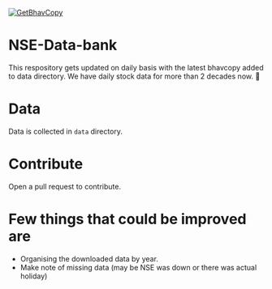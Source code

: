 [![GetBhavCopy](https://github.com/tilak999/NSE-Data-bank/actions/workflows/autoDownload.yml/badge.svg?branch=main)](https://github.com/tilak999/NSE-Data-bank/actions/workflows/autoDownload.yml)

# NSE-Data-bank
This respository gets updated on daily basis with the latest bhavcopy added to data directory.
We have daily stock data for more than 2 decades now. 🎉 

# Data
Data is collected in `data` directory.

# Contribute
Open a pull request to contribute.

# Few things that could be improved are
- Organising the downloaded data by year.
- Make note of missing data (may be NSE was down or there was actual holiday)
